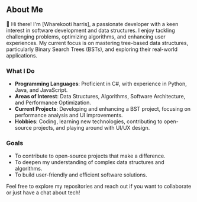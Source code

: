 ## About Me

👋 Hi there! I'm [Wharekooti harris], a passionate developer with a keen interest in software development and data structures. I enjoy tackling challenging problems, optimizing algorithms, and enhancing user experiences. My current focus is on mastering tree-based data structures, particularly Binary Search Trees (BSTs), and exploring their real-world applications.

### What I Do

- **Programming Languages**: Proficient in C#, with experience in Python, Java, and JavaScript.
- **Areas of Interest**: Data Structures, Algorithms, Software Architecture, and Performance Optimization.
- **Current Projects**: Developing and enhancing a BST project, focusing on performance analysis and UI improvements.
- **Hobbies**: Coding, learning new technologies, contributing to open-source projects, and playing around with UI/UX design.

### Goals

- To contribute to open-source projects that make a difference.
- To deepen my understanding of complex data structures and algorithms.
- To build user-friendly and efficient software solutions.

Feel free to explore my repositories and reach out if you want to collaborate or just have a chat about tech!

